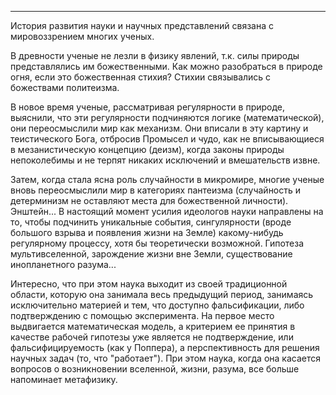 <!--Если во Вселенной не существовало ничего кроме двух предметов, их совокупность описывалась бы числом 2.

Если во Вселенной не существовало бы ничего, то это состояние описывалось бы числом 0. Таким образом, в пустой Вселенной существует одно число. Похоже, что числа не могут не существовать. Другими словами, числа не являются случайными, они существуют с необходимостью.

Существование случайных вещей связано с причинами и следствиями. Это касается как их движения и изменения, так и их возникновения и исчезновения.

Например, появление стола в комнате связано с целым массивом причин и следствий: изготовление, продажа, транспортировка, установка. Самое важное для нас свойство стола --- его случайность. Как и другие вещи этого мира, он мог бы и не существовать. --> 

----------------

История развития науки и научных представлений связана с мировоззрением многих ученых.

В древности ученые не лезли в физику явлений, т.к. силы природы представлялись им божественными. Как можно разобраться в природе огня, если это божественная стихия? Стихии связывались с божествами политеизма.

В новое время ученые, рассматривая регулярности в природе, выяснили, что эти регулярности подчиняются логике (математической), они переосмыслили мир как механизм. Они вписали в эту картину и теистического Бога, отбросив Промысел и чудо, как не вписывающиеся в мезанистическую концепцию (деизм), когда законы природы непоколебимы и не терпят никаких исключений и вмешательств извне.

Затем, когда стала ясна роль случайности в микромире, многие ученые вновь переосмыслили мир в категориях пантеизма (случайность и детерминизм не оставляют места для божественной личности). Энштейн...
В настоящий момент усилия идеологов науки направлены на то, чтобы подчинить уникальные события, сингулярности (вроде большого взрыва и появления жизни на Земле) какому-нибудь регулярному процессу, хотя бы теоретически возможной. Гипотеза мультивселенной, зарождение жизни вне Земли, существование инопланетного разума...

Интересно, что при этом наука выходит из своей традиционной области, которую она занимала весь предыдущий период, занимаясь исключительно материей и тем, что доступно фальсификации, либо подтверждению с помощью эксперимента. На первое место выдвигается математическая модель, а критерием ее принятия в качестве рабочей гипотезы уже является не подтверждение, или фальсифицируемость (как у Поппера), а перспективность для решения научных задач (то, что "работает"). При этом наука, когда она касается вопросов о возникновении вселенной, жизни, разума, все больше напоминает метафизику.


